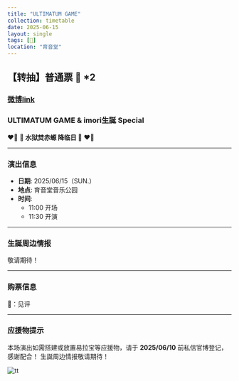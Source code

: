```yaml
---
title: "ULTIMATUM GAME"
collection: timetable
date: 2025-06-15
layout: single
tags: [🎂]
location: "育音堂"
---
```


## 【转抽】普通票 🎫 *2  
### [微博link](https://weibo.com/7972569707/Pud4ojCKL#comment)
### ULTIMATUM GAME & imori生誕 Special  
❤️‍🔥 **🦇 水狱焚赤螈 降临日 🦇** ❤️‍🔥  

---

### 演出信息  
- **日期**: 2025/06/15（SUN.）  
- **地点**: 育音堂音乐公园  
- **时间**:  
    - 11:00 开场  
    - 11:30 开演  

---

### 生誕周边情报  
敬请期待！  

---

### 购票信息  
🎫：见评  

---

### 应援物提示  
本场演出如需搭建或放置易拉宝等应援物，请于 **2025/06/10** 前私信官博登记，感谢配合！     生誕周边情报敬请期待！

![tt](/timetable/2025/06/15/15.jpg)

